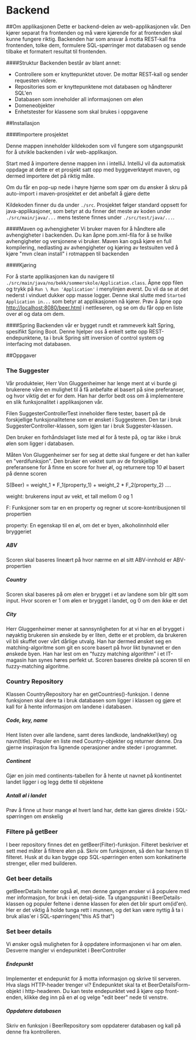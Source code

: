 # Backend

##Om applikasjonen
Dette er backend-delen av web-applikasjonen vår. Den kjører separat fra frontenden og må
være kjørende for at frontenden skal kunne fungere riktig. Backenden har som ansvar å motta REST-kall
fra frontenden, tolke dem, formulere SQL-spørringer mot databasen og sende tilbake et formatert resultat til frontenden.

####Struktur
Backenden består av blant annet: 

+   Controllere som er knyttepunktet utover. De mottar REST-kall og sender requesten videre.
+   Repositories som er knyttepunktene mot databasen og håndterer SQL'en
+   Databasen som inneholder all informasjonen om ølen
+   Domeneobjekter
+   Enhetstester for klassene som skal brukes i oppgavene

##Installasjon

####Importere prosjektet


Denne mappen inneholder kildekoden som vil fungere som utgangspunkt for å utvikle backenden i vår web-applikasjon.


Start med å importere denne mappen inn i intelliJ. IntelliJ vil da automatisk oppdage at dette er
et prosjekt satt opp med byggeverktøyet maven, og dermed importere det på riktig måte. 

Om du får en pop-up nede i høyre hjørne som spør om du ønsker
 å skru på auto-import i maven-prosjektet er det anbefalt å gjøre dette

 
Kildekoden finner du da under `./src`. Prosjektet følger standard oppsett for java-applikasjoner, som betyr
at du finner det meste av koden under `./src/main/java/...` mens testene finnes under `./src/test/java/...`.

####Maven og avhengigheter
Vi bruker maven for å håndtere alle avhengigheter i backenden. Du kan åpne pom.xml-fila for å se 
hvilke avhengigheter og versjonene vi bruker. Maven kan også kjøre en full kompilering, nedlasting av avhengigheter
og kjøring av testsuiten ved å kjøre "mvn clean install" i rotmappen til backenden

####Kjøring

For å starte applikasjonen kan du navigere til `./src/main/java/no/bekk/sommerskole/Application.class`.
Åpne opp filen og trykk på `Run \ Run 'Application'` i menylinjen øverst. Du vil da se at det nederst i vinduet dukker 
opp masse logger. Denne skal slutte med `Started Application in...` som betyr at applikasjonen nå kjører. Prøv å åpne opp
 <http://localhost:8080/beer.html> i nettleseren, og se om du får opp en liste over øl og data om dem.

####Spring
Backenden vår er bygget rundt et rammeverk kalt Spring, spesifikt Spring Boot. Denne hjelper oss å enkelt sette opp 
REST-endepunktene, ta i bruk Spring sitt inversion of control system og interfacing mot databasen.



##Oppgaver

### The Suggester
Vår produkteier, Herr Von Gluggenheimer har lenge ment at vi burde gi brukerene våre
en mulighet til å få anbefalte øl basert på sine preferanser, og hvor viktig det er for dem.
Han har derfor bedt oss om å implementere en slik funksjonalitet i applikasjonen vår.


Filen SuggesterControllerTest inneholder flere tester, basert på de forskjellige funksjonalitetene
som er ønsket i Suggesteren. Den tar i bruk SuggesterController-klassen, som igjen tar i bruk Suggester-klassen.

Den bruker en forhåndslaget liste med øl for å teste på, og tar ikke i bruk ølen som ligger i databasen.

Måten Von Gluggenheimer ser for seg at dette skal fungere er det han kaller en "verdifunksjon".
Den bruker en vektet sum av de forskjellige preferansene for å finne en score for hver øl, og returnere 
top 10 øl basert på denne scoren

S(Beer) = weight_1 * F_1(property_1) + weight_2 * F_2(property_2) ....


weight: brukerens input av vekt, et tall mellom 0 og 1

F: Funksjoner som tar en en property og regner ut score-kontribusjonen til propertien

property: En egenskap til en øl, om det er byen, alkoholinnhold eller bryggeriet
 

##### ABV
Scoren skal baseres lineært på hvor nærme en øl sitt ABV-innhold er ABV-propertien


##### Country
Scoren skal baseres på om ølen er brygget i et av landene som blir gitt som input.
Hvor scoren er 1 om ølen er brygget i landet, og 0 om den ikke er det

##### City
Herr Gluggenheimer mener at sannsynligheten for at vi har en øl brygget i nøyaktig brukeren sin ønskede by er liten, 
dette er et problem, da brukeren vil bli skuffet over vårt dårlige utvalg.
Han har dermed ønsket seg en matching-algoritme som git en score basert på hvor likt bynavnet er den ønskede byen. 
Han har lest om en "fuzzy matching algorithm" i et IT-magasin han synes høres perfekt ut.
Scoren baseres direkte på scoren til en fuzzy-matching algoritme.

### Country Repository
Klassen CountryRepository har en getCountries()-funksjon. I denne funksjonen skal dere ta i bruk databasen som ligger i klassen
og gjøre et kall for å hente informasjon om landene i databasen.

##### Code, key, name
Hent listen over alle landene, samt deres landkode, landnøkkel(key) og navn(title). Populer en liste med Country-objekter og returner denne.
Dra gjerne inspirasjon fra lignende operasjoner andre steder i programmet. 
##### Continent
Gjør en join med continents-tabellen for å hente ut navnet på kontinentet landet ligger i og legg dette til objektene
##### Antall øl i landet
Prøv å finne ut hvor mange øl hvert land har, dette kan gjøres direkte i SQL-spørringen om ønskelig

### Filtere på getBeer
I beer repository finnes det en getBeer(Filter)-funksjon. Filteret beskriver et sett med måter å filtrere ølen på.
Skriv om funksjonen, så den har hensyn til filteret. Husk at du kan bygge opp SQL-spørringen enten som konkatinerte strenger,
 eller med builderen.
 
### Get beer details
getBeerDetails henter også øl, men denne gangen ønsker vi å populere med mer informasjon, for bruk i en detalj-side.
Ta utgangspunkt i BeerDetails-klassen og populer feltene i denne klassen for ølen det blir spurt om(id'en).
Her er det viktig å holde tunga rett i munnen, og det kan være nyttig å ta i bruk alias'er i SQL-spørringen("this AS that")

### Set beer details
Vi ønsker også muligheten for å oppdatere informasjonen vi har om ølen.
Desverre mangler vi endepunktet i BeerController

##### Endepunkt 
Implementer et endepunkt for å motta informasjon og skrive til serveren. Hva slags HTTP-header trenger vi?
Endepunktet skal ta et BeerDetailsForm-objekt i http-headeren.
Du kan teste endepunktet ved å kjøre opp front-enden, klikke deg inn på en øl og velge "edit beer" nede til venstre.

##### Oppdatere databasen
Skriv en funksjon i BeerRepository som oppdaterer databasen og kall på denne fra kontrolleren.


